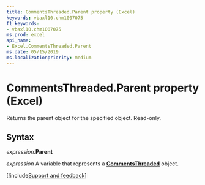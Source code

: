 ```yaml
---
title: CommentsThreaded.Parent property (Excel)
keywords: vbaxl10.chm1007075
f1_keywords:
- vbaxl10.chm1007075
ms.prod: excel
api_name:
- Excel.CommentsThreaded.Parent
ms.date: 05/15/2019
ms.localizationpriority: medium
---
```



# CommentsThreaded.Parent property (Excel)

Returns the parent object for the specified object. Read-only.


## Syntax

_expression_.**Parent**

_expression_ A variable that represents a **[CommentsThreaded](Excel.CommentsThreaded.md)** object.




[!include[Support and feedback](~/includes/feedback-boilerplate.md)]